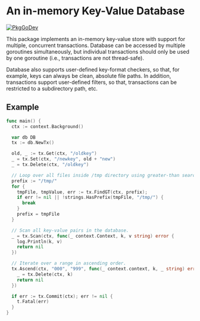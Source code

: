 # An in-memory Key-Value Database

[![PkgGoDev](https://pkg.go.dev/badge/bvkgo/kvmemdb)](https://pkg.go.dev/github.com/bvkgo/kvmemdb)

This package implements an in-memory key-value store with support for multiple,
concurrent transactions. Database can be accessed by multiple goroutines
simultaneously, but individual transactions should only be used by one
goroutine (i.e., transactions are not thread-safe).

Database also supports user-defined key-format checkers, so that, for example,
keys can always be clean, absolute file paths. In addition, transactions
support user-defined filters, so that, transactions can be restricted to a
subdirectory path, etc.

## Example

```go
func main() {
  ctx := context.Background()

  var db DB
  tx := db.NewTx()

  old, _ := tx.Get(ctx, "/oldkey")
  _ = tx.Set(ctx, "/newkey", old + "new")
  _ = tx.Delete(ctx, "/oldkey")

  // Loop over all files inside /tmp directory using greater-than search repeatedly.
  prefix := "/tmp/"
  for {
    tmpFile, tmpValue, err := tx.FindGT(ctx, prefix);
    if err != nil || !strings.HasPrefix(tmpFile, "/tmp/") {
      break
    }
    prefix = tmpFile
  }

  // Scan all key-value pairs in the database.
  _ = tx.Scan(ctx, func(_ context.Context, k, v string) error {
    log.Println(k, v)
    return nil
  })

  // Iterate over a range in ascending order.
  tx.Ascend(ctx, "000", "999", func(_ context.context, k, _ string) error {
    _ = tx.Delete(ctx, k)
    return nil
  })

  if err := tx.Commit(ctx); err != nil {
    t.Fatal(err)
  }
}
```
